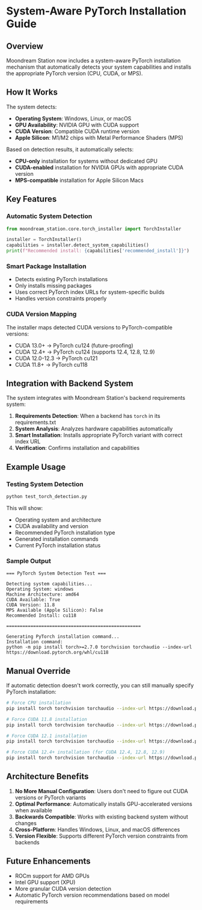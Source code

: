 # System-Aware PyTorch Installation Guide

## Overview

Moondream Station now includes a system-aware PyTorch installation mechanism that automatically detects your system capabilities and installs the appropriate PyTorch version (CPU, CUDA, or MPS).

## How It Works

The system detects:
- **Operating System**: Windows, Linux, or macOS
- **GPU Availability**: NVIDIA GPU with CUDA support
- **CUDA Version**: Compatible CUDA runtime version
- **Apple Silicon**: M1/M2 chips with Metal Performance Shaders (MPS)

Based on detection results, it automatically selects:
- **CPU-only** installation for systems without dedicated GPU
- **CUDA-enabled** installation for NVIDIA GPUs with appropriate CUDA version
- **MPS-compatible** installation for Apple Silicon Macs

## Key Features

### Automatic System Detection
```python
from moondream_station.core.torch_installer import TorchInstaller

installer = TorchInstaller()
capabilities = installer.detect_system_capabilities()
print(f"Recommended install: {capabilities['recommended_install']}")
```

### Smart Package Installation
- Detects existing PyTorch installations
- Only installs missing packages
- Uses correct PyTorch index URLs for system-specific builds
- Handles version constraints properly

### CUDA Version Mapping
The installer maps detected CUDA versions to PyTorch-compatible versions:
- CUDA 13.0+ → PyTorch cu124 (future-proofing)
- CUDA 12.4+ → PyTorch cu124 (supports 12.4, 12.8, 12.9)
- CUDA 12.0-12.3 → PyTorch cu121  
- CUDA 11.8+ → PyTorch cu118

## Integration with Backend System

The system integrates with Moondream Station's backend requirements system:

1. **Requirements Detection**: When a backend has `torch` in its requirements.txt
2. **System Analysis**: Analyzes hardware capabilities automatically
3. **Smart Installation**: Installs appropriate PyTorch variant with correct index URL
4. **Verification**: Confirms installation and capabilities

## Example Usage

### Testing System Detection
```bash
python test_torch_detection.py
```

This will show:
- Operating system and architecture
- CUDA availability and version
- Recommended PyTorch installation type
- Generated installation commands
- Current PyTorch installation status

### Sample Output
```
=== PyTorch System Detection Test ===

Detecting system capabilities...
Operating System: windows
Machine Architecture: amd64  
CUDA Available: True
CUDA Version: 11.8
MPS Available (Apple Silicon): False
Recommended Install: cu118

==================================================

Generating PyTorch installation command...
Installation command:
python -m pip install torch>=2.7.0 torchvision torchaudio --index-url https://download.pytorch.org/whl/cu118
```

## Manual Override

If automatic detection doesn't work correctly, you can still manually specify PyTorch installation:

```bash
# Force CPU installation
pip install torch torchvision torchaudio --index-url https://download.pytorch.org/whl/cpu

# Force CUDA 11.8 installation  
pip install torch torchvision torchaudio --index-url https://download.pytorch.org/whl/cu118

# Force CUDA 12.1 installation
pip install torch torchvision torchaudio --index-url https://download.pytorch.org/whl/cu121

# Force CUDA 12.4+ installation (for CUDA 12.4, 12.8, 12.9)
pip install torch torchvision torchaudio --index-url https://download.pytorch.org/whl/cu124
```

## Architecture Benefits

1. **No More Manual Configuration**: Users don't need to figure out CUDA versions or PyTorch variants
2. **Optimal Performance**: Automatically installs GPU-accelerated versions when available
3. **Backwards Compatible**: Works with existing backend system without changes
4. **Cross-Platform**: Handles Windows, Linux, and macOS differences
5. **Version Flexible**: Supports different PyTorch version constraints from backends

## Future Enhancements

- ROCm support for AMD GPUs
- Intel GPU support (XPU)
- More granular CUDA version detection
- Automatic PyTorch version recommendations based on model requirements
